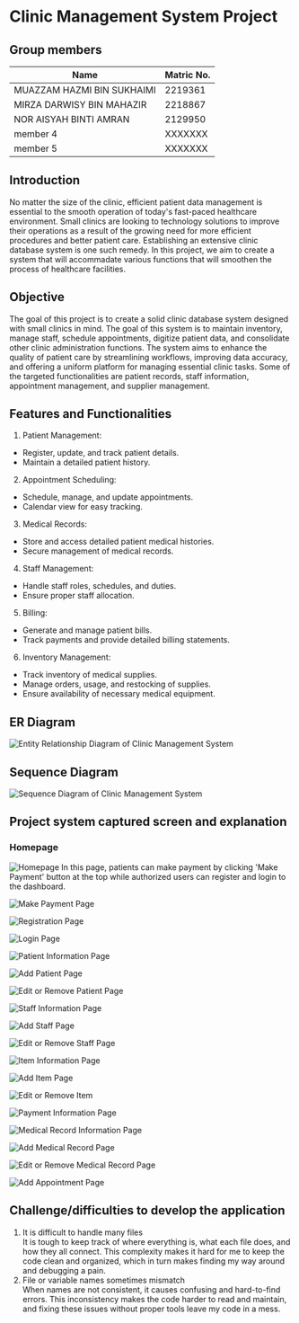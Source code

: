 # Clinic Management System Project

## Group members
| Name  | Matric No. |
| ------------- | ------------- |
| MUAZZAM HAZMI BIN SUKHAIMI  | 2219361  |
| MIRZA DARWISY BIN MAHAZIR  | 2218867  |
| NOR AISYAH BINTI AMRAN | 2129950  |
| member 4  | XXXXXXX  |
| member 5  | XXXXXXX  |

## Introduction
No matter the size of the clinic, efficient patient data management is essential to the smooth operation of today's fast-paced healthcare environment. Small clinics are looking to technology solutions to improve their operations as a result of the growing need for more efficient procedures and better patient care. Establishing an extensive clinic database system is one such remedy. In this project, we aim to create a system that will accommadate various functions that will smoothen the process of healthcare facilities.

## Objective
The goal of this project is to create a solid clinic database system designed with small clinics in mind. The goal of this system is to maintain inventory, manage staff, schedule appointments, digitize patient data, and consolidate other clinic administration functions. The system aims to enhance the quality of patient care by streamlining workflows, improving data accuracy, and offering a uniform platform for managing essential clinic tasks. Some of the targeted functionalities are patient records, staff information, appointment management, and supplier management.


## Features and Functionalities
1. Patient Management:
- Register, update, and track patient details.
- Maintain a detailed patient history.

2. Appointment Scheduling:
- Schedule, manage, and update appointments.
- Calendar view for easy tracking.
  
3. Medical Records:
- Store and access detailed patient medical histories.
- Secure management of medical records.

4. Staff Management:
- Handle staff roles, schedules, and duties.
- Ensure proper staff allocation.

5. Billing:
- Generate and manage patient bills.
- Track payments and provide detailed billing statements.

6. Inventory Management:
- Track inventory of medical supplies.
- Manage orders, usage, and restocking of supplies.
- Ensure availability of necessary medical equipment.

## ER Diagram
![Entity Relationship Diagram of Clinic Management System](/assets/erdfinal.png)

## Sequence Diagram
![Sequence Diagram of Clinic Management System](/assets/sequence.png)

## Project system captured screen and explanation

### Homepage
![Homepage](/assets/screenshots/home-page.png)
In this page, patients can make payment by clicking 'Make Payment' button at the top while authorized users can register and login to the dashboard.

![Make Payment Page](/assets/screenshots/make-payment.png)

![Registration Page](/assets/screenshots/register-page.png)

![Login Page](/assets/screenshots/login-page.png)

![Patient Information Page](/assets/screenshots/patient.png)

![Add Patient Page](/assets/screenshots/add-patient.png)

![Edit or Remove Patient Page](/assets/screenshots/edit-remove-patient.png)

![Staff Information Page](/assets/screenshots/staff.png)

![Add Staff Page](/assets/screenshots/add-staff.png)

![Edit or Remove Staff Page](/assets/screenshots/edit-remove-staff.png)

![Item Information Page](/assets/screenshots/item.png)

![Add Item Page](/assets/screenshots/add-item.png)

![Edit or Remove Item](/assets/screenshots/edit-remove-item.png)

![Payment Information Page](/assets/screenshots/payment.png)

![Medical Record Information Page](/assets/screenshots/record.png)

![Add Medical Record Page](/assets/screenshots/add-record.png)

![Edit or Remove Medical Record Page](/assets/screenshots/edit-remove-record.png)

![Add Appointment Page](/assets/screenshots/add-appointment.png)

## Challenge/difficulties to develop the application
1. It is difficult to handle many files</br>
   It is tough to keep track of where everything is, what each file does, and how they all connect. This complexity makes it hard for me to keep the code clean and organized, which in turn makes finding my way around and debugging a pain.
2. File or variable names sometimes mismatch</br>
   When names are not consistent, it causes confusing and hard-to-find errors. This inconsistency makes the code harder to read and maintain, and fixing these issues without proper tools leave my code in a mess.
